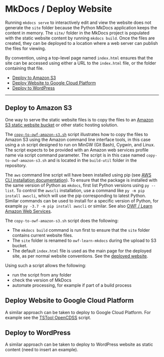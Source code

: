 # MkDocs / Deploy Website #

Running `mkdocs serve` to interactively edit and view the website does not generate the `site` folder
because the Python MkDocs application keeps the content in memory.
The `site/` folder in the MkDocs project is populated with the static website content by running `mkdocs build`.
Once the files are created, they can be deployed to a location where a web server can publish the files for viewing.

By convention, using a top-level page named `index.html` ensures that the site can be accessed using
either a URL to the `index.html` file, or the folder containing that file.

* [Deploy to Amazon S3](#deploy-to-amazon-s3)
* [Deploy Website to Google Cloud Platform](#deploy-website-to-google-cloud-platform)
* [Deploy to WordPress](#deploy-to-wordpress)

------------------------

## Deploy to Amazon S3 ##

One way to serve the static website files is to copy the files to an
[Amazon S3 static website bucket](http://docs.aws.amazon.com/AmazonS3/latest/dev/WebsiteHosting.html)
or other static hosting solution.

The [`copy-to-owf-amazon-s3.sh`](https://github.com/OpenWaterFoundation/owf-learn-mkdocs/blob/master/build-util/copy-to-owf-amazon-s3.sh)
script illustrates how to copy the files to Amazon S3 using the Amazon command line interface tools,
in this case using a `sh` script designed to run on MinGW (Git Bash), Cygwin, and Linux.
The script expects to be provided with an Amazon web services profile name via script command parameter.
The script is in this case named `copy-to-owf-amazon-s3.sh` and is located in the `build-util` folder in the repository.

The `aws` command line script will have been installed using pip
(see [AWS CLI installation documentation](https://docs.aws.amazon.com/cli/latest/userguide/cli-chap-install.html)).
To ensure that the package is installed with the same version of Python as `mkdocs`,
first list Python versions using `py --list`.
To control the `awscli` installation, use a command like `py -m pip install awscli`,
which will use the pip corresponding to latest Python.
Similar commands can be used to install for a specific version of Python,
for example `py -3.7 -m pip install awscli` or similar.
See also [OWF / Learn Amazon Web Services](http://learn.openwaterfoundation.org/owf-learn-aws/).

The `copy-to-owf-amazon-s3.sh` script does the following:

* The `mkdocs build` command is run first to ensure that the `site` folder contains current website files.
* The `site` folder is renamed to `owf-learn-mkdocs` during the upload to S3 bucket.
* The default `index.html` file is used as the main page for the deployed site, as per normal website conventions.
  See the [deployed website](http://learn.openwaterfoundation.org/owf-learn-mkdocs/).

Using such a script allows the following:

* run the script from any folder
* check the version of MkDocs
* automate processing, for example if part of a build process

## Deploy Website to Google Cloud Platform ##

A similar approach can be taken to deploy to Google Cloud Platform.
For example see the
[TSTool OpenCDSS](https://github.com/OpenCDSS/cdss-app-tstool-doc-user/blob/master/build-util/copy-to-co-dnr-gcp.sh)
script.

## Deploy to WordPress ##

A similar approach can be taken to deploy to WordPress website as static content (need to insert an example).
